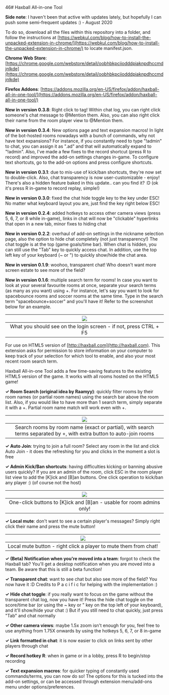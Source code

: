 46# Haxball All-in-one Tool

**Side note**: I haven't been that active with updates lately, but hopefully I can push some semi-frequent updates :) - August 2020

To do so, download all the files within this repository into a folder, and follow the instructions at [https://webkul.com/blog/how-to-install-the-unpacked-extension-in-chrome/](https://webkul.com/blog/how-to-install-the-unpacked-extension-in-chrome/) to locate manifest.json.

**Chrome Web Store**: [https://chrome.google.com/webstore/detail/oobhbkpciiodddpiaknpdhccmdjnlkde](https://chrome.google.com/webstore/detail/oobhbkpciiodddpiaknpdhccmdjnlkde)

**Firefox Addons**: [https://addons.mozilla.org/en-US/firefox/addon/haxball-all-in-one-tool/](https://addons.mozilla.org/en-US/firefox/addon/haxball-all-in-one-tool/)

**New in version 0.3.8**: Right click to tag! Within chat log, you can right click someone's chat message to @Mention them. Also, you can also right click their name from the room player view to @Mention them.

**New in version 0.3.4**: New options page and text expansion macros! In light of the bot-hosted rooms nowadays with a bunch of commands, why not have text expansions? For instance, if you constantly need to type "!admin" to chat, you can assign it as ".ad" and that will automatically expand to "!admin". Also, I've made a few fixes to the record shortcut (press R to record) and improved the add-on settings changes in-game. To configure text shortcuts, go to the add-on options and press configure shortcuts.

**New in version 0.3.1**: due to mis-use of kick/ban shortcuts, they're now set to double-click. Also, chat transparency is now user-customizable - enjoy! There's also a hidden feature baked in this update.. can you find it? :D (ok it's press R in-game to record replay, simple!)

**New in version 0.3.0**: fixed the chat hide toggle key to the key under ESC! No matter what keyboard layout you are, just find the key right below ESC!

**New in version 0.2.4**: added hotkeys to access other camera views (press 5, 6, 7, or 8 while in-game), links in chat will now be "clickable" hyperlinks that open in a new tab, minor fixes to hiding chat

**New in version 0.2.2**: overhaul of add-on settings in the nickname selection page, also the option to hide chat completely (not just transparency!) The chat toggle is at the top (game goals/time bar). When chat is hidden, you can still use the "Tab" key to quickly access chat. In addition, use the top left key of your keyboard (~ or ") to quickly show/hide the chat area.

**New in version 0.1.9**: woohoo, transparent chat! Who doesn't want more screen estate to see more of the field?

**New in version 0.1.6**: multiple search term for rooms! In case you want to look at your several favourite rooms at once, separate your search terms (as many as you want) using +. For instance, let's say you want to look for spacebounce rooms and soccer rooms at the same time. Type in the search term "spacebounce+soccer" and you'll have it! Refer to the screenshot below for an example.

| ![](/screenshots/ss1.png) |
| :--: |
| What you should see on the login screen - if not, press CTRL + F5 |

For use on HTML5 version of [http://haxball.com](http://haxball.com). This extension asks for permission to store information on your computer to keep track of your selection for which tool to enable, and also your most recent room search term.

Haxball All-in-one Tool adds a few time-saving features to the existing HTML5 version of the game. It works with all rooms hosted on the HTML5 game!

**✓ Room Search (original idea by Raamyy)**: quickly filter rooms by their room names (or partial room names) using the search bar above the room list. Also, if you would like to have more than 1 search term, simply separate it with a +. Partial room name match will work even with +.

| ![](/screenshots/ss2.png) |
| :--: |
| Search rooms by room name (exact or partial), with search terms separated by +, with extra button to auto-join rooms |

**✓ Auto Join**: trying to join a full room? Select any room in the list and click Auto Join - it does the refreshing for you and clicks in the moment a slot is free

**✓ Admin Kick/Ban shortcuts**: having difficulties kicking or banning abusive users quickly? If you are an admin of the room, click ESC in the room player list view to add the [K]ick and [B]an buttons. One click operation to kick/ban any player :) (of course not the host)

| ![](/screenshots/ss3.png) |
| :--: |
| One-click buttons to [K]ick and [B]an - usable for room admins only! |

**✓ Local mute**: don't want to see a certain player's messages? Simply right click their name and press the mute button!

| ![](/screenshots/ss4.png) |
| :--: |
| Local mute button - right click a player to mute them from chat! |

**✓ (Beta) Notification when you're moved into a team**: forgot to check the Haxball tab? You'll get a desktop notification when you are moved into a team. Be aware that this is still a beta function!

**✓ Transparent chat**: want to see chat but also see more of the field? You now have it :D Credits to P a c i f i c for helping with the implementation :)

**✓ Hide chat toggle**: if you really want to focus on the game without the transparent chat log, now you have it! Press the hide chat toggle on the score/time bar (or using the ~ key or " key on the top left of your keyboard), and it'll show/hide your chat :) But if you still need to chat quickly, just press "Tab" and chat normally

**✓ Other camera views**: maybe 1.5x zoom isn't enough for you, feel free to use anything from 1.75X onwards by using the hotkeys 5, 6, 7, or 8 in-game

**✓ Link formatted in chat**: it is now easier to click on links sent by other players through chat

**✓ Record hotkey R**: when in game or in a lobby, press R to begin/stop recording

**✓ Text expansion macros**: for quicker typing of constantly used commands/terms, you can now do so! The options for this is tucked into the add-on settings, or can be accessed through extension menu/add-ons menu under options/preferences.
